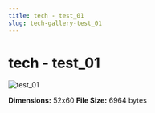 ```yaml
---
title: tech - test_01
slug: tech-gallery-test_01
---
```


# tech - test_01

![test_01](gallery/tech/test_01.png)

**Dimensions:** 52x60
**File Size:** 6964 bytes
